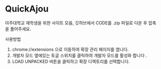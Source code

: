 # QuickAjou

아주대학교 재학생을 위한 사이트 모음, 깃허브에서 CODE를 .zip 파일로 다운 후 압축을 풀어주세요.

사용방법
1. chrome://extensions 으로 이동하여 확장 관리 페이지를 엽니다.
2. 개발자 모드 옆에있는 토글 스위치를 클릭하여 개발자 모드를 활성화 합니다 .
3. LOAD UNPACKED 버튼을 클릭하고 확장 디렉토리를 선택합니다.
